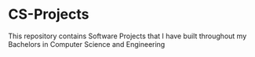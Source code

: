 # CS-Projects
This repository contains Software Projects that I have built throughout my Bachelors in Computer Science and Engineering 
